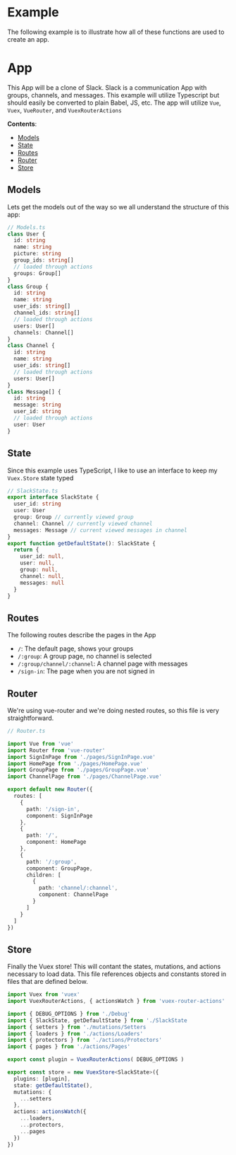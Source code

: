 # Example

The following example is to illustrate how all of these functions are used to create an app. 

# App

This App will be a clone of Slack. Slack is a communication App with groups, channels, and messages. 
This example will utilize Typescript but should easily be converted to plain Babel, JS, etc.
The app will utilize `Vue`, `Vuex`, `VueRouter`, and `VuexRouterActions`

**Contents**:
- [Models](#models)
- [State](#state)
- [Routes](#routes)
- [Router](#router)
- [Store](#store)

## Models

Lets get the models out of the way so we all understand the structure of this app:

```typescript
// Models.ts
class User {
  id: string
  name: string
  picture: string
  group_ids: string[]
  // loaded through actions
  groups: Group[]
}
class Group {
  id: string
  name: string
  user_ids: string[]
  channel_ids: string[]
  // loaded through actions
  users: User[]
  channels: Channel[]
}
class Channel {
  id: string
  name: string
  user_ids: string[]
  // loaded through actions
  users: User[]
}
class Message[] {
  id: string
  message: string
  user_id: string
  // loaded through actions
  user: User
}
```

## State

Since this example uses TypeScript, I like to use an interface to keep my `Vuex.Store` state typed

```typescript
// SlackState.ts
export interface SlackState {
  user_id: string
  user: User
  group: Group // currently viewed group
  channel: Channel // currently viewed channel
  messages: Message // current viewed messages in channel
}
export function getDefaultState(): SlackState {
  return {
    user_id: null,
    user: null,
    group: null,
    channel: null,
    messages: null
  }
}
```

## Routes

The following routes describe the pages in the App
- `/`: The default page, shows your groups
- `/:group`: A group page, no channel is selected
- `/:group/channel/:channel`: A channel page with messages
- `/sign-in`: The page when you are not signed in

## Router

We're using vue-router and we're doing nested routes, so this file is very straightforward. 

```typescript
// Router.ts

import Vue from 'vue'
import Router from 'vue-router'
import SignInPage from './pages/SignInPage.vue'
import HomePage from './pages/HomePage.vue'
import GroupPage from './pages/GroupPage.vue'
import ChannelPage from './pages/ChannelPage.vue'

export default new Router({
  routes: [
    {
      path: '/sign-in',
      component: SignInPage
    },
    {
      path: '/',
      component: HomePage
    },
    {
      path: '/:group',
      component: GroupPage,
      children: [
        {
          path: 'channel/:channel',
          component: ChannelPage
        }
      ]
    }
  ]
})
```

## Store

Finally the Vuex store! This will contant the states, mutations, and actions necessary to load data. This file references objects and constants stored in files that are defined below.

```typescript
import Vuex from 'vuex'
import VuexRouterActions, { actionsWatch } from 'vuex-router-actions'

import { DEBUG_OPTIONS } from './Debug'
import { SlackState, getDefaultState } from './SlackState
import { setters } from './mutations/Setters
import { loaders } from './actions/Loaders'
import { protectors } from './actions/Protectors'
import { pages } from './actions/Pages'

export const plugin = VuexRouterActions( DEBUG_OPTIONS )

export const store = new VuexStore<SlackState>({
  plugins: [plugin],
  state: getDefaultState(),
  mutations: {
    ...setters
  },
  actions: actionsWatch({
    ...loaders,
    ...protectors,
    ...pages
  })
})
```
